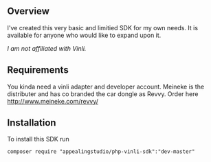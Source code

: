 ## Overview

I've created this very basic and limitied SDK for my own needs. It is available for anyone who would like to expand upon it. 

*I am not affiliated with Vinli.*

## Requirements

You kinda need a vinli adapter and developer account. Meineke is the distributer and has co branded the car dongle as Revvy. Order here http://www.meineke.com/revvy/

## Installation

To install this SDK run

`composer require "appealingstudio/php-vinli-sdk":"dev-master"`
